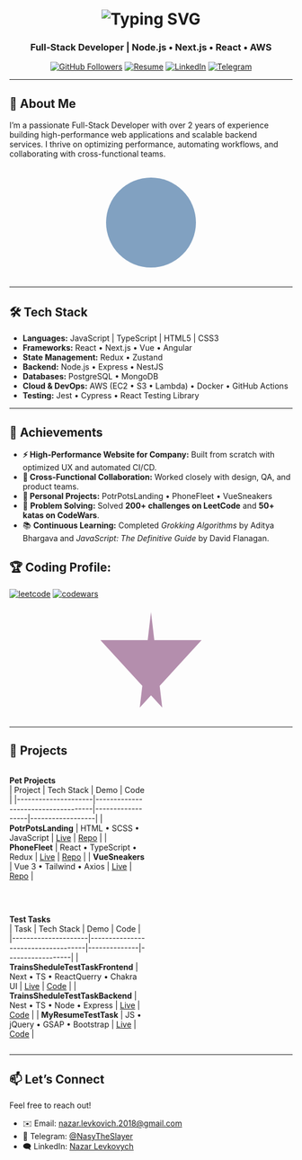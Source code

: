 <h1 align='center'>
<img src="https://readme-typing-svg.demolab.com?font=Fira+Code&weight=600&size=22&pause=1000&color=3F00F7&random=false&width=535&lines=%E2%9C%A8+Hey%2C+I'm+Nazar+You+are+Welcome!+%F0%9F%8C%9F" alt="Typing SVG" />
</h1>

<h3 align="center">Full‑Stack Developer | Node.js • Next.js • React • AWS</h3>

<p align="center">
  <a href="https://github.com/NasyTheSlayer"><img src="https://img.shields.io/github/followers/NasyTheSlayer?label=Follow&style=social" alt="GitHub Followers" /></a>
  <a href="https://flowcv.com/resume/c052skt3om"><img src="https://img.shields.io/badge/Resume-FlowCV-007ACC?style=for-the-badge" alt="Resume" /></a>
  <a href="https://www.linkedin.com/in/nazar-levkovych-333501266/"><img src="https://img.shields.io/badge/LinkedIn-Nazar%20Levkovych-%230077B5?style=for-the-badge&logo=linkedin&logoColor=white" alt="LinkedIn" /></a>
  <a href="https://t.me/NasyTheSlayer"><img src="https://img.shields.io/badge/Telegram-2CA5E0?style=for-the-badge&logo=telegram&logoColor=white" alt="Telegram" /></a>
</p>

---

## 🚀 About Me

I’m a passionate Full-Stack Developer with over 2 years of experience building high-performance web applications and scalable backend services. I thrive on optimizing performance, automating workflows, and collaborating with cross-functional teams.

<p align="center">
<!--   <img src="./assets/about.svg" alt="About Illustration" width="200" /> -->
  <svg width="200" height="200" xmlns="http://www.w3.org/2000/svg">
  <circle cx="100" cy="100" r="80" fill="#81A1C1" />
</svg>
</p>

---

## 🛠️ Tech Stack

- **Languages:** JavaScript | TypeScript | HTML5 | CSS3  
- **Frameworks:** React • Next.js • Vue • Angular  
- **State Management:** Redux • Zustand  
- **Backend:** Node.js • Express • NestJS  
- **Databases:** PostgreSQL • MongoDB  
- **Cloud & DevOps:** AWS (EC2 • S3 • Lambda) • Docker • GitHub Actions  
- **Testing:** Jest • Cypress • React Testing Library

---

## 🌟 Achievements

- **⚡ High-Performance Website for Company:** Built from scratch with optimized UX and automated CI/CD.  
- **🤝 Cross-Functional Collaboration:** Worked closely with design, QA, and product teams.  
- **🎯 Personal Projects:** PotrPotsLanding • PhoneFleet • VueSneakers
- 🧠 **Problem Solving:** Solved **200+ challenges on LeetCode** and **50+ katas on CodeWars**.  
- 📚 **Continuous Learning:** Completed *Grokking Algorithms* by Aditya Bhargava and *JavaScript: The Definitive Guide* by David Flanagan.

## 🏆 Coding Profile:

[![leetcode](https://img.shields.io/badge/-LeetCode-FFA116?style=for-the-badge&logo=LeetCode&logoColor=black)](https://leetcode.com/u/NasyTheSlayer/)
[![codewars](https://img.shields.io/badge/-Codewars-EA2532?style=for-the-badge&logo=codewars&logoColor=white)](https://www.codewars.com/users/NasyTheSlayer)


<p align="center">
<!--   <img src="./assets/achievements.svg" alt="Achievements Illustration" width="200" /> -->
  <svg width="200" height="200" xmlns="http://www.w3.org/2000/svg">
  <polygon points="100,10 120,180 10,60 190,60 80,180" fill="#B48EAD" />
</svg>
</p>

---

## 🚧 Projects

<div style="display: flex; justify-content: space-between; flex-wrap: wrap; gap: 2rem;">

  <div style="width: 48%;">

  **Pet Projects**  
  | Project             | Tech Stack                         | Demo             | Code             |
  |---------------------|------------------------------------|------------------|------------------|
  | **PotrPotsLanding** | HTML • SCSS • JavaScript | [Live](https://nasytheslayer.github.io/PotrPotsLanding/) | [Repo](https://github.com/NasyTheSlayer/PotrPotsLanding) |
  | **PhoneFleet** | React • TypeScript • Redux | [Live](https://nasytheslayer.github.io/ReactPhoneCatalog/) | [Repo](https://github.com/NasyTheSlayer/ReactPhoneCatalog) |
  | **VueSneakers** | Vue 3 • Tailwind • Axios | [Live](https://vue-sneakers-hazel.vercel.app/) | [Repo](https://github.com/NasyTheSlayer/VueSneakers) |

  </div>

  <div style="width: 48%;">

  **Test Tasks**  
  | Task                | Tech Stack                        | Demo       | Code             |
  |---------------------|------------------------------------|--------------|------------------|
  | **TrainsSheduleTestTaskFrontend** | Next • TS • ReactQuerry • Chakra UI | [Live](https://trainshedulettt.click/) | [Code](https://github.com/NasyTheSlayer/TrainsSheduleTestTaskFrontend) |
  | **TrainsSheduleTestTaskBackend** | Nest • TS • Node • Express | [Live](https://api.trainshedulettt.click/) | [Code](https://github.com/NasyTheSlayer/TrainsSheduleTestTaskBackend) |
  | **MyResumeTestTask** | JS • jQuery • GSAP • Bootstrap | [Live](https://nasytheslayer.github.io/MyResumeTestTask/) | [Code](https://github.com/NasyTheSlayer/MyResumeTestTask) |

  </div>

</div>

---

## 📫 Let’s Connect

Feel free to reach out!  
- ✉️ Email: <a href="mailto:nazar@example.com">nazar.levkovich.2018@gmail.com</a>  
- 💬 Telegram: <a href="https://t.me/NasyTheSlayer">@NasyTheSlayer</a>  
- 🗨️ LinkedIn: <a href="https://www.linkedin.com/in/nazar-levkovych-333501266/">Nazar Levkovych</a>
